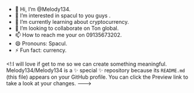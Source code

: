 - 👋 Hi, I’m @Melody134.
- 👀 I’m interested in spacul to you guys .
- 🌱 I’m currently learning about cryptocurrency.
- 💞️ I’m looking to collaborate on Ton global.
- 📫 How to reach me your on 09135673202.
- 😄 Pronouns: Spacul. 
- ⚡ Fun fact: currency.

<!:I will love if get to me so we can create something meaningful.
Melody134/Melody134 is a ✨ special ✨ repository because its `README.md` (this file) appears on your GitHub profile.
You can click the Preview link to take a look at your changes.
--->

